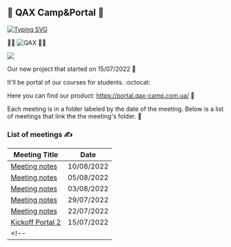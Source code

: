 ## :octopus: QAX Сamp&Portal :octopus:
 
[![Typing SVG](https://readme-typing-svg.herokuapp.com?color=%2336BCF7&lines=QAX+Practice+Job_offer)](https://git.io/typing-svg)

👨‍🎓 ![QAX](https://user-images.githubusercontent.com/72439798/183895287-16881555-2ad2-4f11-85ee-51354901f216.PNG) 👩‍🎓

<img src="https://media.giphy.com/media/qLHzYjlA2FW8g/giphy.gif" />

Our new project that started on 15/07/2022 💪

It'll be portal of our courses for students. :octocat: 

Here you can find our product: https://portal.qax-camp.com.ua/ 🦸 

Each meeting is in a folder labeled by the date of the meeting. Below is a list of meetings that link the the meeting's folder. :book:

### List of meetings ✍️ 

| Meeting Title                                     | Date              | 
|---------------------------------------------------|-------------------|
| [Meeting notes](Meeting%20notes/Meeting%20notes%2010.08.22.md) | 10/08/2022 | 
| [Meeting notes](Meeting%20notes/Meeting%20notes%2005.08.22.md) | 05/08/2022 |
| [Meeting notes](Meeting%20notes/Meeting%20notes%2003.08.22.md) | 03/08/2022 |
| [Meeting notes](Meeting%20notes/Meeting%20notes%2029.07.22.md) | 29/07/2022 |
| [Meeting notes](Meeting%20notes/Meeting%20notes%2022.07.22.md) | 22/07/2022 |
| [Kickoff Portal 2](kick%20off/Kickoff%20Portal%202.md) | 15/07/2022 |
<!-- |                                              |      |      |     | -->
